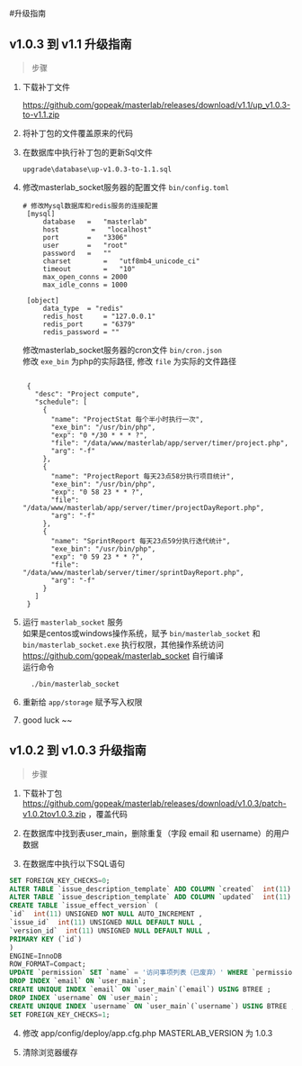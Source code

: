 #升级指南


  
## v1.0.3 到 v1.1 升级指南  

>  步骤

 1. 下载补丁文件  

    https://github.com/gopeak/masterlab/releases/download/v1.1/up_v1.0.3-to-v1.1.zip 
      

 2. 将补丁包的文件覆盖原来的代码  
  
    
 3. 在数据库中执行补丁包的更新Sql文件  
    ```text
    upgrade\database\up-v1.0.3-to-1.1.sql
    ```
   
4. 修改masterlab_socket服务器的配置文件 `bin/config.toml`  
    ```text
    # 修改Mysql数据库和redis服务的连接配置
     [mysql]
         database 	=	"masterlab"   
         host        =   "localhost"
         port		=	"3306"        
         user 		= 	"root"
         password 	= 	""
         charset	    =	"utf8mb4_unicode_ci"
         timeout	    =	"10"
         max_open_conns = 2000
         max_idle_conns = 1000
     
     [object]
         data_type 	= "redis"
         redis_host 	= "127.0.0.1"
         redis_port 	= "6379"
         redis_password = ""
    ```
    修改masterlab_socket服务器的cron文件 `bin/cron.json`  
    修改 `exe_bin` 为php的实际路径, 修改 `file` 为实际的文件路径
     ```text
     
      {
        "desc": "Project compute",
        "schedule": [
          {
            "name": "ProjectStat 每个半小时执行一次",
            "exe_bin": "/usr/bin/php", 
            "exp": "0 */30 * * * ?",
            "file": "/data/www/masterlab/app/server/timer/project.php",
            "arg": "-f"
          },
          {
            "name": "ProjectReport 每天23点58分执行项目统计",
            "exe_bin": "/usr/bin/php", 
            "exp": "0 58 23 * * ?",
            "file": "/data/www/masterlab/app/server/timer/projectDayReport.php",
            "arg": "-f"
          },
          {
            "name": "SprintReport 每天23点59分执行迭代统计",
            "exe_bin": "/usr/bin/php", 
            "exp": "0 59 23 * * ?",
            "file": "/data/www/masterlab/server/timer/sprintDayReport.php",
            "arg": "-f"
          }
        ]
      }
     ```
 4. 运行 `masterlab_socket` 服务  
     如果是centos或windows操作系统，赋予 `bin/masterlab_socket`  和 `bin/masterlab_socket.exe` 执行权限，其他操作系统访问  
     https://github.com/gopeak/masterlab_socket 自行编译  
     运行命令
     ```text
       ./bin/masterlab_socket
      ```
 
 5. 重新给 `app/storage` 赋予写入权限  
 
 6. good luck ~~  
 
      
    
      

## v1.0.2 到 v1.0.3 升级指南  

>  步骤  

1. 下载补丁包  https://github.com/gopeak/masterlab/releases/download/v1.0.3/patch-v1.0.2tov1.0.3.zip ，覆盖代码  

2. 在数据库中找到表user_main，删除重复（字段 email 和 username）的用户数据  

3. 在数据库中执行以下SQL语句
```sql
SET FOREIGN_KEY_CHECKS=0;
ALTER TABLE `issue_description_template` ADD COLUMN `created`  int(11) UNSIGNED NOT NULL DEFAULT 0 COMMENT '创建时间' AFTER `content`;
ALTER TABLE `issue_description_template` ADD COLUMN `updated`  int(11) UNSIGNED NOT NULL DEFAULT 0 COMMENT '更新时间' AFTER `created`;
CREATE TABLE `issue_effect_version` (
`id`  int(11) UNSIGNED NOT NULL AUTO_INCREMENT ,
`issue_id`  int(11) UNSIGNED NULL DEFAULT NULL ,
`version_id`  int(11) UNSIGNED NULL DEFAULT NULL ,
PRIMARY KEY (`id`)
)
ENGINE=InnoDB
ROW_FORMAT=Compact;
UPDATE `permission` SET `name` = '访问事项列表（已废弃）' WHERE `permission`.`id` = 10005;
DROP INDEX `email` ON `user_main`;
CREATE UNIQUE INDEX `email` ON `user_main`(`email`) USING BTREE ;
DROP INDEX `username` ON `user_main`;
CREATE UNIQUE INDEX `username` ON `user_main`(`username`) USING BTREE ;
SET FOREIGN_KEY_CHECKS=1;
```  


4. 修改 app/config/deploy/app.cfg.php MASTERLAB_VERSION 为 1.0.3  


5. 清除浏览器缓存  

